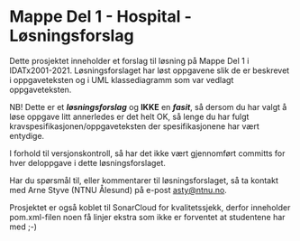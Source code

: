 # Mappe Del 1 - Hospital -Løsningsforslag

Dette prosjektet inneholder et forslag til løsning på Mappe Del 1 i IDATx2001-2021. Løsningsforslaget har løst oppgavene
slik de er beskrevet i oppgaveteksten og i UML klassediagramm som var vedlagt oppgaveteksten.

NB! Dette er et ___løsningsforslag___ og __IKKE__ en ___fasit___, så dersom du har valgt å løse oppgave litt annerledes
er det helt OK, så lenge du har fulgt kravspesifikasjonen/oppgaveteksten der spesifikasjonene har vært entydige.

I forhold til versjonskontroll, så har det ikke vært gjennomført committs for hver deloppgave i dette løsningsforslaget.

Har du spørsmål til, eller kommentarer til løsningsforslaget, så ta kontakt med Arne Styve (NTNU Ålesund) på
e-post [asty@ntnu.no](asty@ntnu.no).

Prosjektet er også koblet til SonarCloud for kvalitetssjekk, derfor inneholder pom.xml-filen noen få linjer ekstra som
ikke er forventet at studentene har med ;-)

